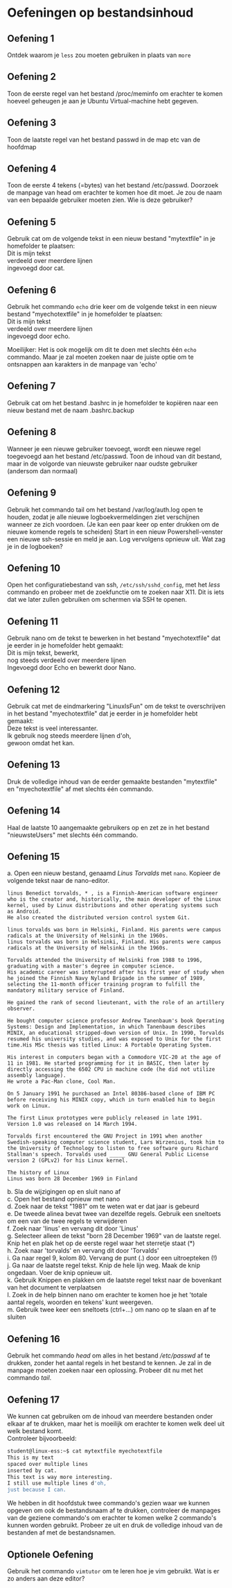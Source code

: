 # Oefeningen op bestandsinhoud 

## Oefening 1 
Ontdek waarom je `less` zou moeten gebruiken in plaats van `more` 

## Oefening 2 
Toon de eerste regel van het bestand /proc/meminfo om erachter te komen hoeveel geheugen je aan je Ubuntu Virtual-machine hebt gegeven. 

## Oefening 3 
Toon de laatste regel van het bestand passwd in de map etc van de hoofdmap 

## Oefening 4 
Toon de eerste 4 tekens (=bytes) van het bestand /etc/passwd. Doorzoek de manpage van head om erachter te komen hoe dit moet. Je zou de naam van een bepaalde gebruiker moeten zien. Wie is deze gebruiker? 

## Oefening 5 
Gebruik cat om de volgende tekst in een nieuw bestand "mytextfile" in je homefolder te plaatsen:  
Dit is mijn tekst  
verdeeld over meerdere lijnen  
ingevoegd door cat. 

## Oefening 6 
Gebruik het commando `echo` drie keer om de volgende tekst in een nieuw bestand "myechotextfile" in je homefolder te plaatsen:  
Dit is mijn tekst  
verdeeld over meerdere lijnen  
ingevoegd door echo. 

Moeilijker: Het is ook mogelijk om dit te doen met slechts één `echo` commando. Maar je zal moeten zoeken naar de juiste optie om te ontsnappen aan karakters in de manpage van 'echo' 

## Oefening 7 
Gebruik cat om het bestand .bashrc in je homefolder te kopiëren naar een nieuw bestand met de naam .bashrc.backup 

## Oefening 8 
Wanneer je een nieuwe gebruiker toevoegt, wordt een nieuwe regel toegevoegd aan het bestand /etc/passwd. Toon de inhoud van dit bestand, maar in de volgorde van nieuwste gebruiker naar oudste gebruiker (andersom dan normaal)  

## Oefening 9 
Gebruik het commando tail om het bestand /var/log/auth.log open te houden, zodat je alle nieuwe logboekvermeldingen ziet verschijnen wanneer ze zich voordoen. (Je kan een paar keer op enter drukken om de nieuwe komende regels te scheiden) Start in een nieuw Powershell-venster een nieuwe ssh-sessie en meld je aan. Log vervolgens opnieuw uit. Wat zag je in de logboeken? 

## Oefening 10 
Open het configuratiebestand van ssh, `/etc/ssh/sshd_config`, met het _less_ commando en probeer met de zoekfunctie om te zoeken naar X11. Dit is iets dat we later zullen gebruiken om schermen via SSH te openen. 

## Oefening 11 
Gebruik nano om de tekst te bewerken in het bestand "myechotextfile" dat je eerder in je homefolder hebt gemaakt:  
Dit is mijn tekst, bewerkt,  
nog steeds verdeeld over meerdere lijnen  
Ingevoegd door Echo en bewerkt door Nano.  

## Oefening 12 
Gebruik cat met de eindmarkering "LinuxIsFun" om de tekst te overschrijven in het bestand "myechotextfile" dat je eerder in je homefolder hebt gemaakt:  
Deze tekst is veel interessanter.  
Ik gebruik nog steeds meerdere lijnen d'oh,  
gewoon omdat het kan.  

## Oefening 13 
Druk de volledige inhoud van de eerder gemaakte bestanden "mytextfile" en "myechotextfile" af met slechts één commando. 

## Oefening 14 
Haal de laatste 10 aangemaakte gebruikers op en zet ze in het bestand "nieuwsteUsers" met slechts één commando. 

## Oefening 15 
a. Open een nieuw bestand, genaamd _Linus Torvalds_ met `nano`. Kopieer de volgende tekst naar de nano-editor. 

```
linus Benedict torvalds, * , is a Finnish-American software engineer who is the creator and, historically, the main developer of the Linux kernel, used by Linux distributions and other operating systems such as Android. 
He also created the distributed version control system Git.

linus torvalds was born in Helsinki, Finland. His parents were campus radicals at the University of Helsinki in the 1960s. 
linus torvalds was born in Helsinki, Finland. His parents were campus radicals at the University of Helsinki in the 1960s. 

Torvalds attended the University of Helsinki from 1988 to 1996, graduating with a master's degree in computer science.
His academic career was interrupted after his first year of study when he joined the Finnish Navy Nyland Brigade in the summer of 1989, selecting the 11-month officer training program to fulfill the mandatory military service of Finland. 

He gained the rank of second lieutenant, with the role of an artillery observer. 

He bought computer science professor Andrew Tanenbaum's book Operating Systems: Design and Implementation, in which Tanenbaum describes MINIX, an educational stripped-down version of Unix. In 1990, Torvalds resumed his university studies, and was exposed to Unix for the first time.His MSc thesis was titled Linux: A Portable Operating System.

His interest in computers began with a Commodore VIC-20 at the age of 11 in 1981. He started programming for it in BASIC, then later by directly accessing the 6502 CPU in machine code (he did not utilize assembly language).
He wrote a Pac-Man clone, Cool Man. 

On 5 January 1991 he purchased an Intel 80386-based clone of IBM PC before receiving his MINIX copy, which in turn enabled him to begin work on Linux.

The first Linux prototypes were publicly released in late 1991. Version 1.0 was released on 14 March 1994.

Torvalds first encountered the GNU Project in 1991 when another Swedish-speaking computer science student, Lars Wirzenius, took him to the University of Technology to listen to free software guru Richard Stallman's speech. Torvalds used _____ GNU General Public License version 2 (GPLv2) for his Linux kernel.

The history of Linux 
Linus was born 28 December 1969 in Finland
```

b. Sla de wijzigingen op en sluit nano af  
c. Open het bestand opnieuw met nano  
d. Zoek naar de tekst "1981" om te weten wat er dat jaar is gebeurd  
e. De tweede alinea bevat twee van dezelfde regels. Gebruik een sneltoets om een van de twee regels te verwijderen  
f. Zoek naar 'linus' en vervang dit door 'Linus'  
g. Selecteer alleen de tekst "born 28 December 1969" van de laatste regel. Knip het en plak het op de eerste regel waar het sterretje staat (\*)  
h. Zoek naar 'torvalds' en vervang dit door 'Torvalds'  
i. Ga naar regel 9, kolom 80. Vervang de punt (.) door een uitroepteken (!)  
j. Ga naar de laatste regel tekst. Knip de hele lijn weg. Maak de knip ongedaan. Voer de knip opnieuw uit.  
k. Gebruik Knippen en plakken om de laatste regel tekst naar de bovenkant van het document te verplaatsen  
l. Zoek in de help binnen nano om erachter te komen hoe je het 'totale aantal regels, woorden en tekens' kunt weergeven.  
m. Gebruik twee keer een sneltoets (ctrl+...) om nano op te slaan en af te sluiten 

## Oefening 16 
Gebruik het commando _head_ om alles in het bestand _/etc/passwd_ af te drukken, zonder het aantal regels in het bestand te kennen. Je zal in de manpage moeten zoeken naar een oplossing. Probeer dit nu met het commando _tail_. 

## Oefening 17 
We kunnen cat gebruiken om de inhoud van meerdere bestanden onder elkaar af te drukken, maar het is moeilijk om erachter te komen welk deel uit welk bestand komt.  
Controleer bijvoorbeeld: 
```bash
student@linux-ess:~$ cat mytextfile myechotextfile
This is my text
spaced over multiple lines
inserted by cat.
This text is way more interesting.
I still use multiple lines d'oh,
just because I can.
```
We hebben in dit hoofdstuk twee commando's gezien waar we kunnen opgeven om ook de bestandsnaam af te drukken, controleer de manpages van de geziene commando's om erachter te komen welke 2 commando's kunnen worden gebruikt. Probeer ze uit en druk de volledige inhoud van de bestanden af met de bestandsnamen. 

## Optionele Oefening 
Gebruik het commando `vimtutor` om te leren hoe je vim gebruikt. Wat is er zo anders aan deze editor?  
